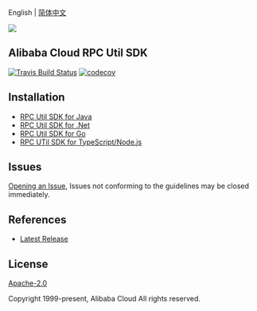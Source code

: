 English | [简体中文](README-CN.md)

![](https://aliyunsdk-pages.alicdn.com/icons/AlibabaCloud.svg)

## Alibaba Cloud RPC Util SDK
[![Travis Build Status](https://travis-ci.org/aliyun/alibabacloud-rpc-util-sdk.svg?branch=master)](https://travis-ci.org/aliyun/alibabacloud-rpc-util-sdk)
[![codecov](https://codecov.io/gh/aliyun/alibabacloud-rpc-util-sdk/branch/master/graph/badge.svg)](https://codecov.io/gh/aliyun/alibabacloud-rpc-util-sdk)
## Installation

- [RPC Util SDK for Java](./java/README.md)
- [RPC Util SDK for .Net](./csharp/README.md)
- [RPC Util SDK for Go](./golang/README.md)
- [RPC UTil SDK for TypeScript/Node.js](./ts/README.md)


## Issues
[Opening an Issue](https://github.com/aliyun/alibabacloud-rpc-util-sdk/issues/new), Issues not conforming to the guidelines may be closed immediately.

## References
* [Latest Release](https://github.com/aliyun/alibabacloud-rpc-util-sdk)

## License
[Apache-2.0](http://www.apache.org/licenses/LICENSE-2.0)

Copyright 1999-present, Alibaba Cloud All rights reserved.
